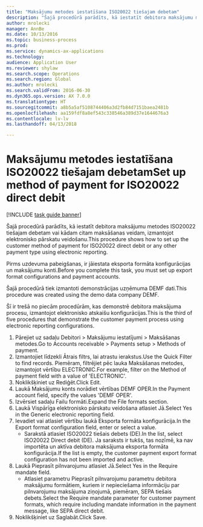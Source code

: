 ```yaml
--- 
title: "Maksājumu metodes iestatīšana ISO20022 tiešajam debetam"
description: "Šajā procedūrā parādīts, kā iestatīt debitora maksājumu metodes ISO20022 tiešajam debetam vai kādam citam maksāšanas veidam, izmantojot elektronisko pārskatu veidošanu."
author: mrolecki
manager: AnnBe
ms.date: 10/13/2016
ms.topic: business-process
ms.prod: 
ms.service: dynamics-ax-applications
ms.technology: 
audience: Application User
ms.reviewer: shylaw
ms.search.scope: Operations
ms.search.region: Global
ms.author: mrolecki
ms.search.validFrom: 2016-06-30
ms.dyn365.ops.version: AX 7.0.0
ms.translationtype: HT
ms.sourcegitcommit: a8b5a5af5108744406a3d2fb84d7151baea2481b
ms.openlocfilehash: aa159fdf8a8ef543c338546a389d37e1644676a3
ms.contentlocale: lv-lv
ms.lasthandoff: 04/13/2018

---
```

# <a name="set-up-method-of-payment-for-iso20022-direct-debit"></a><span data-ttu-id="51985-103">Maksājumu metodes iestatīšana ISO20022 tiešajam debetam</span><span class="sxs-lookup"><span data-stu-id="51985-103">Set up method of payment for ISO20022 direct debit</span></span>

[!INCLUDE [task guide banner](../../includes/task-guide-banner.md)]

<span data-ttu-id="51985-104">Šajā procedūrā parādīts, kā iestatīt debitora maksājumu metodes ISO20022 tiešajam debetam vai kādam citam maksāšanas veidam, izmantojot elektronisko pārskatu veidošanu.</span><span class="sxs-lookup"><span data-stu-id="51985-104">This procedure shows how to set up the customer method of payment for ISO20022 direct debit or any other payment type using electronic reporting.</span></span> 



<span data-ttu-id="51985-105">Pirms uzdevuma pabeigšanas, ir jāiestata eksporta formāta konfigurācijas un maksājumu konti.</span><span class="sxs-lookup"><span data-stu-id="51985-105">Before you complete this task, you must set up export format configurations and payment accounts.</span></span>



<span data-ttu-id="51985-106">Šajā procedūrā tiek izmantoti demonstrācijas uzņēmuma DEMF dati.</span><span class="sxs-lookup"><span data-stu-id="51985-106">This procedure was created using the demo data company DEMF.</span></span>



<span data-ttu-id="51985-107">Šī ir trešā no piecām procedūrām, kas demonstrē debitora maksājuma procesu, izmantojot elektronisko atskaišu konfigurācijas.</span><span class="sxs-lookup"><span data-stu-id="51985-107">This is the third of five procedures that demonstrate the customer payment process using electronic reporting configurations.</span></span>

1. <span data-ttu-id="51985-108">Pārejiet uz sadaļu Debitori > Maksājumu iestatījumi > Maksāšanas metodes.</span><span class="sxs-lookup"><span data-stu-id="51985-108">Go to Accounts receivable > Payments setup > Methods of payment.</span></span>
2. <span data-ttu-id="51985-109">Izmantojiet līdzekli Ātrais filtrs, lai atrastu ierakstus.</span><span class="sxs-lookup"><span data-stu-id="51985-109">Use the Quick Filter to find records.</span></span> <span data-ttu-id="51985-110">Piemēram, filtrējiet pēc lauka Maksāšanas metodes, izmantojot vērtību ELECTRONIC.</span><span class="sxs-lookup"><span data-stu-id="51985-110">For example, filter on the Method of payment field with a value of 'ELECTRONIC'.</span></span>
3. <span data-ttu-id="51985-111">Noklikšķiniet uz Rediģēt.</span><span class="sxs-lookup"><span data-stu-id="51985-111">Click Edit.</span></span>
4. <span data-ttu-id="51985-112">Laukā Maksājumu konts norādiet vērtības DEMF OPER.</span><span class="sxs-lookup"><span data-stu-id="51985-112">In the Payment account field, specify the values 'DEMF OPER'.</span></span>
5. <span data-ttu-id="51985-113">Izvērsiet sadaļu Failu formāti.</span><span class="sxs-lookup"><span data-stu-id="51985-113">Expand the File formats section.</span></span>
6. <span data-ttu-id="51985-114">Laukā Vispārīga elektronisko pārskatu veidošana atlasiet Jā.</span><span class="sxs-lookup"><span data-stu-id="51985-114">Select Yes in the Generic electronic reporting field.</span></span>
7. <span data-ttu-id="51985-115">Ievadiet vai atlasiet vērtību laukā Eksporta formāta konfigurācija.</span><span class="sxs-lookup"><span data-stu-id="51985-115">In the Export format configuration field, enter or select a value.</span></span>
    * <span data-ttu-id="51985-116">Sarakstā atlasiet ISO20022 tiešais debets (DE).</span><span class="sxs-lookup"><span data-stu-id="51985-116">In the list, select ISO20022 Direct debit (DE).</span></span>  <span data-ttu-id="51985-117">Ja saraksts ir tukšs, tas nozīmē, ka nav importēta un aktīva debitora maksājuma eksporta formāta konfigurācija.</span><span class="sxs-lookup"><span data-stu-id="51985-117">If the list is empty, the customer payment export format configuration has not been imported and active.</span></span>  
8. <span data-ttu-id="51985-118">Laukā Pieprasīt pilnvarojumu atlasiet Jā.</span><span class="sxs-lookup"><span data-stu-id="51985-118">Select Yes in the Require mandate field.</span></span>
    * <span data-ttu-id="51985-119">Atlasiet parametru Pieprasīt pilnvarojumu parametru debitora maksājumu formātiem, kuriem ir nepieciešama informāciju par pilnvarojumu maksājuma ziņojumā, piemēram, SEPA tiešais debets.</span><span class="sxs-lookup"><span data-stu-id="51985-119">Select the Require mandate parameter for customer payment formats, which require including mandate information in the payment message, like SEPA direct debit.</span></span>  
9. <span data-ttu-id="51985-120">Noklikšķiniet uz Saglabāt.</span><span class="sxs-lookup"><span data-stu-id="51985-120">Click Save.</span></span>


